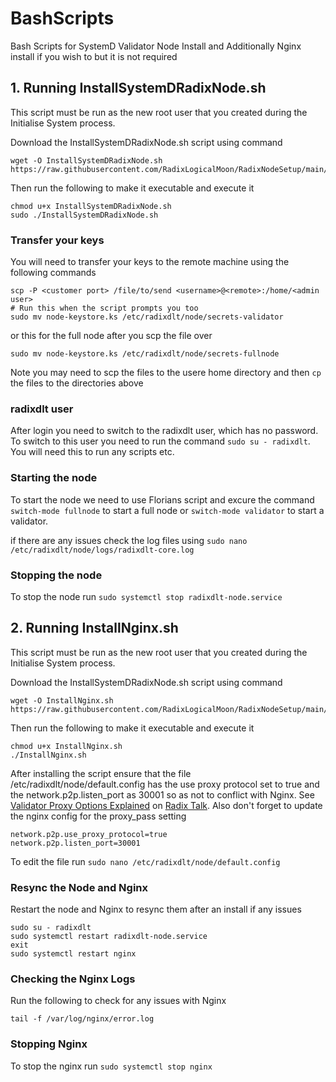 # BashScripts
Bash Scripts for SystemD Validator Node Install and Additionally Nginx install if you wish to but it is not required

## 1. Running InstallSystemDRadixNode.sh
This script must be run as the new root user that you created during the Initialise System process.  

Download the InstallSystemDRadixNode.sh script using command 
```
wget -O InstallSystemDRadixNode.sh https://raw.githubusercontent.com/RadixLogicalMoon/RadixNodeSetup/main/BuildSystemDNode/InstallSystemDRadixNode.sh
``` 

Then run the following to make it executable and execute it
```
chmod u+x InstallSystemDRadixNode.sh
sudo ./InstallSystemDRadixNode.sh
``` 


### Transfer your keys
You will need to transfer your keys to the remote machine using the following commands
```
scp -P <customer port> /file/to/send <username>@<remote>:/home/<admin user>
# Run this when the script prompts you too
sudo mv node-keystore.ks /etc/radixdlt/node/secrets-validator 
```
or this for the full node after you scp the file over
```
sudo mv node-keystore.ks /etc/radixdlt/node/secrets-fullnode 
```

Note you may need to scp the files to the usere home directory and then ```cp``` the files to the directories above

### radixdlt user
After login you need to switch to the radixdlt user, which has no password. To switch to this user you need to run the command ```sudo su - radixdlt```.  
You will need this to run any scripts etc.  

### Starting the node 
To start the node we need to use Florians script and excure the command ```switch-mode fullnode``` to start a full node or ```switch-mode validator``` to start a validator.

if there are any issues check the log files using ```sudo nano /etc/radixdlt/node/logs/radixdlt-core.log```

### Stopping the node
To stop the node run ```sudo systemctl stop radixdlt-node.service```

## 2. Running InstallNginx.sh
This script must be run as the new root user that you created during the Initialise System process.  

Download the InstallSystemDRadixNode.sh script using command 
```
wget -O InstallNginx.sh https://raw.githubusercontent.com/RadixLogicalMoon/RadixNodeSetup/main/BuildSystemDNode/InstallNginx.sh
``` 

Then run the following to make it executable and execute it
```
chmod u+x InstallNginx.sh
./InstallNginx.sh
```

After installing the script ensure that the file /etc/radixdlt/node/default.config has the use proxy protocol set to true and the network.p2p.listen_port as 30001 so as not to conflict with Nginx.  See [Validator Proxy Options Explained](https://radixtalk.com/t/validator-proxy-options-explained/493) on [Radix Talk](https://radixtalk.com).  Also don't forget to update the nginx config for the proxy_pass setting
```
network.p2p.use_proxy_protocol=true
network.p2p.listen_port=30001
```

To edit the file run ```sudo nano /etc/radixdlt/node/default.config```

### Resync the Node and Nginx
Restart the node and Nginx to resync them after an install if any issues
```
sudo su - radixdlt
sudo systemctl restart radixdlt-node.service
exit
sudo systemctl restart nginx
```

### Checking the Nginx Logs
Run the following to check for any issues with Nginx
```
tail -f /var/log/nginx/error.log
```

### Stopping Nginx
To stop the nginx run ```sudo systemctl stop nginx```

